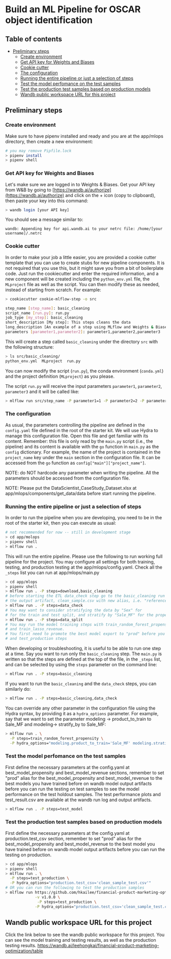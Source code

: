 # Build an ML Pipeline for OSCAR object identification

## Table of contents

- [Preliminary steps](#preliminary-steps)
  - [Create environment](#create-environment)
  - [Get API key for Weights and Biases](#get-api-key-for-weights-and-biases)
  - [Cookie cutter](#cookie-cutter)
  - [The configuration](#the-configuration)
  - [Running the entire pipeline or just a selection of steps](#running-the-entire-pipeline-or-just-a-selection-of-steps)
  - [Test the model perfomance on the test samples](#test-the-model-perfomance-on-the-test-samples)
  - [Test the production test samples based on production models](#test-production-samples-based-on-production-models)
  - [Wandb public workspace URL for this project](#wandb-public-workspace-url-for-this-project)

## Preliminary steps

### Create environment

Make sure to have pipenv installed and ready and you are at the app/mlops directory, then create a new environment:

```bash
# you may remove Pipfile.lock
> pipenv install
> pipenv shell
```

### Get API key for Weights and Biases

Let's make sure we are logged in to Weights & Biases. Get your API key from W&B by going to
[https://wandb.ai/authorize](https://wandb.ai/authorize) and click on the + icon (copy to clipboard),
then paste your key into this command:

```bash
> wandb login [your API key]
```

You should see a message similar to:

```
wandb: Appending key for api.wandb.ai to your netrc file: /home/[your username]/.netrc
```

### Cookie cutter

In order to make your job a little easier, you are provided a cookie cutter template that you can use to create
stubs for new pipeline components. It is not required that you use this, but it might save you from a bit of
boilerplate code. Just run the cookiecutter and enter the required information, and a new component
will be created including the `python_env.yml` file, the `MLproject` file as well as the script. You can then modify these
as needed, instead of starting from scratch.
For example:

```bash
> cookiecutter cookie-mlflow-step -o src

step_name [step_name]: basic_cleaning
script_name [run.py]: run.py
job_type [my_step]: basic_cleaning
short_description [My step]: This steps cleans the data
long_description [An example of a step using MLflow and Weights & Biases]: Performs basic cleaning on the data and save the results in Weights & Biases
parameters [parameter1,parameter2]: parameter1,parameter2,parameter3
```

This will create a step called `basic_cleaning` under the directory `src` with the following structure:

```bash
> ls src/basic_cleaning/
python_env.yml  MLproject  run.py
```

You can now modify the script (`run.py`), the conda environment (`conda.yml`) and the project definition
(`MLproject`) as you please.

The script `run.py` will receive the input parameters `parameter1`, `parameter2`,
`parameter3` and it will be called like:

```bash
> mlflow run src/step_name -P parameter1=1 -P parameter2=2 -P parameter3="test"
```

### The configuration

As usual, the parameters controlling the pipeline are defined in the `config.yaml` file defined in
the root of the starter kit. We will use Hydra to manage this configuration file.
Open this file and get familiar with its content. Remember: this file is only read by the `main.py` script
(i.e., the pipeline) and its content is
available with the `go` function in `main.py` as the `config` dictionary. For example,
the name of the project is contained in the `project_name` key under the `main` section in
the configuration file. It can be accessed from the `go` function as
`config["main"]["project_name"]`.

NOTE: do NOT hardcode any parameter when writing the pipeline. All the parameters should be
accessed from the configuration file.

NOTE: Please put the DataScientist_CaseStudy_Dataset.xlsx at app/mlops/components/get_data/data before
start running the pipeline.

### Running the entire pipeline or just a selection of steps

In order to run the pipeline when you are developing, you need to be in the root of the starter kit,
then you can execute as usual:

```bash
# not recommended for now -- still in development stage
> cd app/molops
> pipenv shell
> mlflow run .
```

This will run the entire pipeline. Please use the following to run working full pipeline for the project.
You may configure all settings for both training, testing, and production testing at the app/mlops/config.yaml.
Check all the `_steps` list you can run at app/mlops/main.py

```bash
> cd app/mlops
> pipenv shell
> mlflow run . -P steps=download,basic_cleaning
# before starting the ETL data_check step go to the basic_cleaning run in the wandb and assign
# the output artifact, clean_sample.csv with new alias, i.e. "reference"
> mlflow run . -P steps=data_check
# You may want to consider stratifying the data by "Sex" for
# for the train and test split, and stratify by "Sale_MF" for the propensity model if you are training "Sale_MF" model
> mlflow run . -P steps=data_split
# You may run the model training steps with train_random_forest_propensity,train_random_forest_revenue,
# and train_lasso_revenue.
# You first need to promote the best model export to "prod" before you can run test_model
# and test_production steps

```

When developing or troubleshooting, it is useful to be able to run one step at a time. Say you want to run only
the `basic_cleaning` step. The `main.py` is written so that the steps are defined at the top of the file, in the
`_steps` list, and can be selected by using the `steps` parameter on the command line:

```bash
> mlflow run . -P steps=basic_cleaning
```

If you want to run the `basic_cleaning` and the `data_check` steps, you can similarly do:

```bash
> mlflow run . -P steps=basic_cleaning,data_check
```

You can override any other parameter in the configuration file using the Hydra syntax, by
providing it as a `hydra_options` parameter. For example, say that we want to set the parameter
modeling -> product_to_train to Sale_MF and modeling-> stratify_by to Sale_MF:

```bash
> mlflow run . \
  -P steps=train_random_forest_propensity \
  -P hydra_options="modeling.product_to_train='Sale_MF' modeling.stratify_by='Sale_MF'"
```

### Test the model perfomance on the test samples

First define the necessary parameters at the config.yaml at best_model_propensity and best_model_revenue sections, remember to set "prod" alias for the best_model_propensity and best_model_revenue to the best models you have trained before on wandb model output artifacts before you can run the testing on test samples to see the model performance on the test holdout samples. The test performance plots and test_result.csv are available at the wandb run log and output artifacts.

```bash
> mlflow run . -P steps=test_model
```

### Test the production test samples based on production models

First define the necessary parameters at the config.yaml at production.test_csv section, remember to set "prod" alias for the best_model_propensity and best_model_revenue to the best model you have trained before on wandb model output artifacts before you can run the testing on production.

```bash
> cd app/mlops
> pipenv shell
> mlflow run . \
  -P steps=test_production \
  -P hydra_options="production.test_csv='clean_sample_test.csv'"
# OR you can run the following to test the production samples
> mlflow run https://github.com/hkailee/financial-product-marketing-optimization.git \
             -v v1.0.0 \
              -P steps=test_production \
             -P hydra_options="production.test_csv='clean_sample_test.csv'"
```

## Wandb public workspace URL for this project

Click the link below to see the wandb public workspace for this project. You can see the model training and testing results, as well as the production testing results.
https://wandb.ai/leehongkai/financial-product-marketing-optimization/table

